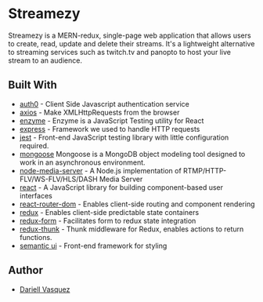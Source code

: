 # Streamezy

Streamezy is a MERN-redux, single-page web application that allows users to create, read, update and delete their streams. It's a lightweight alternative to streaming services such as twitch.tv and panopto to host your live stream to an audience.


## Built With

* [auth0](https://developers.google.com/identity/protocols/OAuth2) - Client Side Javascript authentication service
* [axios](https://www.npmjs.com/package/axios) - Make XMLHttpRequests from the browser
* [enzyme](https://airbnb.io/enzyme/) - Enzyme is a JavaScript Testing utility for React
* [express](https://www.npmjs.com/package/express) - Framework we used to handle HTTP requests
* [jest](https://jestjs.io/) - Front-end JavaScript testing library with little configuration required. 
* [mongoose](https://www.npmjs.com/package/mongoose) Mongoose is a MongoDB object modeling tool designed to work in an asynchronous environment.
* [node-media-server](https://www.npmjs.com/package/node-media-server) - A Node.js implementation of RTMP/HTTP-FLV/WS-FLV/HLS/DASH Media Server
* [react](https://reactjs.org/) - A JavaScript library for building component-based user interfaces
* [react-router-dom](https://www.npmjs.com/package/react-router) - Enables client-side routing and component rendering
* [redux](https://redux.js.org/) - Enables client-side predictable state containers
* [redux-form](https://redux-form.com) - Facilitates form to redux state integration
* [redux-thunk](https://github.com/reduxjs/redux-thunk/) - Thunk middleware for Redux, enables actions to return functions.
* [semantic ui](https://semantic-ui.com/) - Front-end framework for styling

## Author

- [Dariell Vasquez](https://github.com/Dquez)
